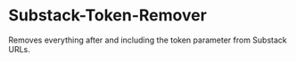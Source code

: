# Substack-Token-Remover
Removes everything after and including the token parameter from Substack URLs.
